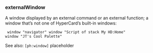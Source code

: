 ### externalWindow

A window displayed by an external command or an external function; a window that’s not one of HyperCard’s built-in windows:

<code><pre>
window "navigator"
window "Script of stack My HD:Home"
window "JT's Cool Palette"
</pre></code>

See also: <code>[ph:window]</code> placeholder 

